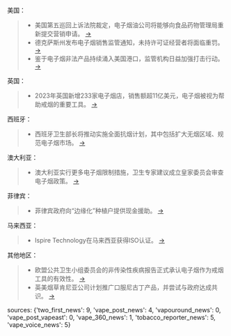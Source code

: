 美国：
> - 美国第五巡回上诉法院裁定，电子烟油公司将能够向食品药物管理局重新提交营销申请。 [→](https://www.2firsts.cn/news/detail?id=7996)
> - 德克萨斯州发布电子烟销售监管通知，未持许可证经营者将面临重罚。 [→](https://www.2firsts.cn/news/detail?id=7991)
> - 鉴于电子烟非法产品持续涌入美国港口，监管机构日益加强打击行动。 [→](https://tobaccoreporter.com/2024/01/05/illegal-vapes-continue-flooding-u-s-ports/)

英国：
> - 2023年英国新增233家电子烟店，销售额超11亿美元，电子烟被视为帮助戒烟的重要工具。 [→](https://www.2firsts.cn/news/detail?id=7983)

西班牙：
> - 西班牙卫生部长将推动实施全面抗烟计划，其中包括扩大无烟区域、规范电子烟市场。 [→](https://www.2firsts.cn/news/detail?id=8006)

澳大利亚：
> - 澳大利亚实行更多电子烟限制措施，卫生专家建议成立皇家委员会审查电子烟政策。 [→](https://www.vapingpost.com/2024/01/07/more-of-australias-ineffective-vape-restrictions-go-into-effect/)

菲律宾：
> - 菲律宾政府向“边缘化”种植户提供现金援助。 [→](https://tobaccoreporter.com/2024/01/05/philippines-gives-cash-to-marginalized-growers/)

马来西亚：
> - Ispire Technology在马来西亚获得ISO认证。 [→](https://vaporvoice.net/2024/01/05/ispire-technology-gets-iso-certifications-in-malaysia/)

其他地区：
> - 欧盟公共卫生小组委员会的非传染性疾病报告正式承认电子烟作为戒烟工具的有效性。 [→](https://www.vapingpost.com/2024/01/05/the-european-parliament-has-officially-recognized-vaping-as-a-smoking-cessation-tool/)
> - 英美烟草肯尼亚公司计划推广口服尼古丁产品，并尝试与政府达成共识。 [→](https://www.2firsts.cn/news/detail?id=8010)

sources:
{'two_first_news': 9, 'vape_post_news': 4, 'vapouround_news': 0, 'vape_post_vapeast': 0, 'vape_360_news': 1, 'tobacco_reporter_news': 5, 'vape_voice_news': 5}